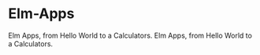 # Elm-Apps
Elm Apps, from Hello World to a Calculators.
Elm Apps, from Hello World to a Calculators.



